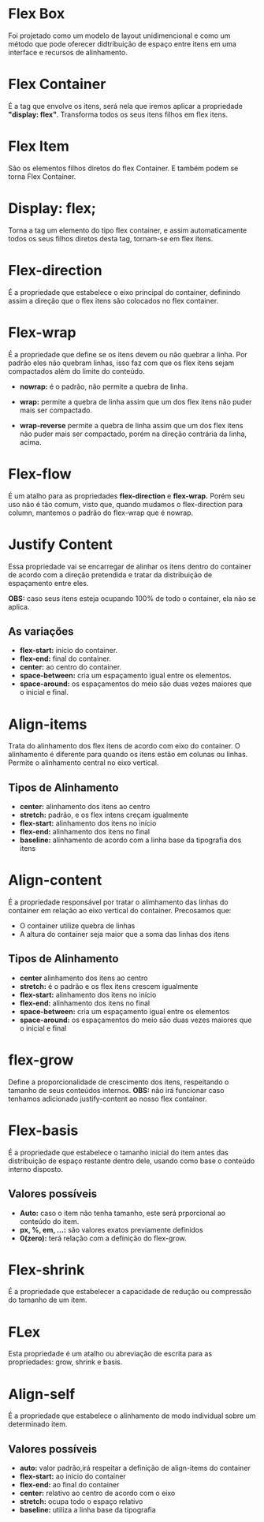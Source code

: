 # Flex Box
Foi projetado como um modelo de layout unidimencional e como um método que pode oferecer didtribuição de espaço entre itens em uma interface e recursos de alinhamento.

# Flex Container
É a tag que envolve os itens, será nela que iremos aplicar a propriedade **"display: flex"**. Transforma todos os seus itens filhos em flex itens.

# Flex Item 
São os elementos filhos diretos do flex Container. E também podem se torna Flex Container.

# Display: flex;
Torna a tag um elemento do tipo flex container, e assim automaticamente todos os seus filhos diretos desta tag, tornam-se em flex itens.

# Flex-direction
É a propriedade que estabelece o eixo principal do container, definindo assim a direção que o flex itens são colocados no flex container.

# Flex-wrap
É a propriedade que define se os itens devem ou não quebrar a linha.
Por padrão eles não quebram linhas, isso faz com que os flex itens sejam compactados além do limite do conteúdo.
- **nowrap:** é o padrão, não permite a quebra de linha.

- **wrap:** permite a quebra de linha assim que um dos flex itens não puder mais ser compactado.

- **wrap-reverse** permite a quebra de linha assim que um dos flex itens não puder mais ser compactado, porém na direção contrária da linha, acima.

# Flex-flow
É um atalho para as propriedades **flex-direction** e **flex-wrap.**
Porém seu uso não é tão comum, visto que, quando mudamos o flex-direction para column, mantemos o padrão do flex-wrap que é nowrap.

# Justify Content
Essa propriedade vai se encarregar de alinhar os itens dentro do container de acordo com a direção pretendida e tratar da distribuição de espaçamento entre eles.

**OBS:** caso seus itens esteja ocupando 100% de todo o container, ela não se aplica.

##                                   As variações

- **flex-start:** início do container.
- **flex-end:** final do container.
- **center:** ao centro do container.
- **space-between:** cria um espaçamento igual entre os elementos.
- **space-around:** os espaçamentos do meio são duas vezes maiores que o inicial e final.

# Align-items
Trata do alinhamento dos flex itens de acordo com eixo do container.
O alinhamento é diferente para quando os itens estão em colunas ou linhas.
Permite o alinhamento central no eixo vertical.

##                                  Tipos de Alinhamento
- **center:** alinhamento dos itens ao centro
- **stretch:** padrão, e os flex intens creçam igualmente 
- **flex-start:** alinhamento dos itens no início
- **flex-end:** alinhamento dos itens no final
- **baseline:** alinhamento de acordo com a linha base da tipografia dos itens

# Align-content
É a propriedade responsável por tratar o alimhamento das linhas do container em relação ao eixo vertical do container.
Precosamos que:

- O container utilize quebra de linhas
- A altura do container seja maior que a soma das linhas dos itens

##                                  Tipos de Alinhamento
- **center** alinhamento dos itens ao centro
- **stretch:** é o padrão e os flex itens crescem igualmente
- **flex-start:** alinhamento dos itens no início
- **flex-end:** alinhamento dos itens no final
- **space-between:** cria um espaçamento igual entre os elementos
- **space-around:** os espaçamentos do meio são duas vezes maiores que o inicial e final

# flex-grow
Define a proporcionalidade de crescimento dos itens, respeitando o tamanho de seus conteúdos internos.
**OBS:** não irá funcionar caso tenhamos adicionado justify-content ao nosso flex container.

# Flex-basis
É a propriedade que estabelece o tamanho inicial do item antes das distribuição de espaço restante dentro dele, usando como base o conteúdo interno disposto.

##                                  Valores possíveis
- **Auto:** caso o item não tenha tamanho, este será prporcional ao conteúdo do item.
- **px, %, em, ...:** são valores exatos previamente definidos
- **0(zero):** terá relação com a definição do flex-grow.

# Flex-shrink
É a propriedade que estabelecer a capacidade de redução ou compressão do tamanho de um item.

# FLex
Esta propriedade é um atalho ou abreviação de escrita para as propriedades: grow, shrink e basis.

# Align-self
É a propriedade que estabelece o alinhamento de modo individual sobre um determinado item.

##                                  Valores possíveis
- **auto:** valor padrão,irá respeitar a definição de align-items do container
- **flex-start:** ao início do container
- **flex-end:** ao final do container
- **center:** relativo ao centro de acordo com o eixo
- **stretch:** ocupa todo o espaço relativo
- **baseline:** utiliza a linha base da tipografia